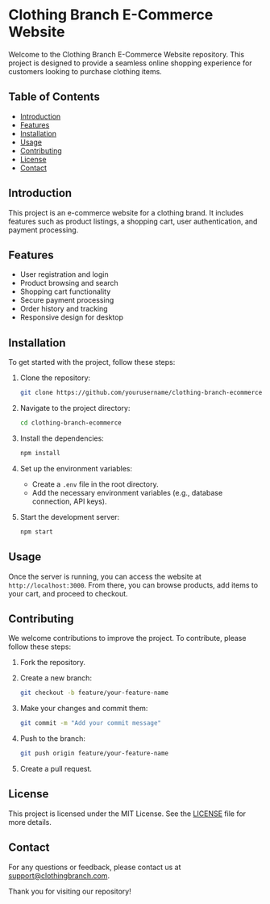 # Clothing Branch E-Commerce Website

Welcome to the Clothing Branch E-Commerce Website repository. This project is designed to provide a seamless online shopping experience for customers looking to purchase clothing items.

## Table of Contents

- [Introduction](#introduction)
- [Features](#features)
- [Installation](#installation)
- [Usage](#usage)
- [Contributing](#contributing)
- [License](#license)
- [Contact](#contact)

## Introduction

This project is an e-commerce website for a clothing brand. It includes features such as product listings, a shopping cart, user authentication, and payment processing.

## Features

- User registration and login
- Product browsing and search
- Shopping cart functionality
- Secure payment processing
- Order history and tracking
- Responsive design for desktop

## Installation

To get started with the project, follow these steps:

1. Clone the repository:

    ```bash
    git clone https://github.com/yourusername/clothing-branch-ecommerce.git
    ```

2. Navigate to the project directory:

    ```bash
    cd clothing-branch-ecommerce
    ```

3. Install the dependencies:

    ```bash
    npm install
    ```

4. Set up the environment variables:
    - Create a `.env` file in the root directory.
    - Add the necessary environment variables (e.g., database connection, API keys).

5. Start the development server:

    ```bash
    npm start
    ```

## Usage

Once the server is running, you can access the website at `http://localhost:3000`. From there, you can browse products, add items to your cart, and proceed to checkout.

## Contributing

We welcome contributions to improve the project. To contribute, please follow these steps:

1. Fork the repository.
2. Create a new branch:

    ```bash
    git checkout -b feature/your-feature-name
    ```

3. Make your changes and commit them:

    ```bash
    git commit -m "Add your commit message"
    ```

4. Push to the branch:

    ```bash
    git push origin feature/your-feature-name
    ```

5. Create a pull request.

## License

This project is licensed under the MIT License. See the [LICENSE](LICENSE) file for more details.

## Contact

For any questions or feedback, please contact us at [support@clothingbranch.com](mailto:support@clothingbranch.com).

Thank you for visiting our repository!
